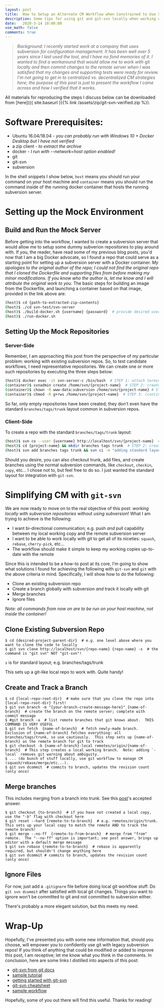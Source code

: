 ```yaml
---
layout: post
title:  How to Setup an Alternate CM Workflow when Constrained to Use Subversion
description: Some tips for using git and git-svn locally when working with legacy subversion repos
date:   2020-3-14 10:00:00
use_math: false
comments: true
---
```


> _Background: I recently started work at a company that uses_ subversion _for configuration management.  It has been well over 5 years since I last used the tool, and I have no fond memories of it.  I wanted to find a workaround that would allow me to work with_ git _locally and then commit changes to the remote server when I was satisfied that my changes and supporting tests were ready for review.  I'm not going to get in to centralized vs. decentralized CM strategies here; the purpose of this post is just to present the workflow I came across and how I verified that it works._

All materials for reproducing the steps I discuss below can be downloaded from [here]({{ site.baseurl }}{% link /assets/zip/git-svn-verified.zip %}).

# Software Prerequisites:
* Ubuntu 16.04/18.04 - _you can probably run with Windows 10 + Docker Desktop but I have not verified_
* a zip client - _to extract the archive_
* docker - _I run with --network=host option enabled!_
* git
* git-svn
* subversion

In the shell snippets I show below, `host` means you should run your command on your host machine and `container` means you should run the command inside of the running docker container that hosts the running subversion server.

# Setting up the Mock Environment
## Build and Run the Mock Server
Before getting into the workflow, I wanted to create a subversion server that would allow me to setup some dummy subverion repositories to play around with.  If you, the reader, have read some of my previous blog posts, you'd now that I am a big Docker advocate, so I found a repo that could serve as a starting point for setting up a subversion server with a Docker container.  _My apologies to the original author of the repo; I could not find the original repo that I cloned the Dockerfile and supporting files from before making my minor modifications.  If you know who the author is, let me know and I will attribute the original work to you._  The basic steps for building an image from the Dockerfile, and launching a container based on that image, provided in the link above are:

```bash
(host)$ cd {path-to-extracted-zip-contents}
(host)$ ./cd svn-test/svn-server
(host)$ ./build-docker.sh {username} {password}  # provide desired username and password as command line args
(host)$ ./run-docker.sh 
```

## Setting Up the Mock Repositories
### Server-Side
Remember, I am approaching this post from the perspective of _my_ particular problem: working with existing subversion repos.  So, to test candidate workflows, I need representative repositories.  We can create one or more such repositories by executing the three steps below:

```bash
(host)$ docker exec -it svn-server-c /bin/bash  # STEP 1: attach terminal to svn-server-c
(container)$ svnadmin create /home/svn/{project-name}  # STEP 2: create new repo using svnadmin
(container)$ chown -R www-data:subversion /home/svn/{project-name} # STEP 3: change permissions so user={svn-username} can push/pull from svn server 
(container)$ chmod -R g+rws /home/svn/{project-name}  # STEP 3: (continued)
```

So far, only empty repositories have been created; they don't even have the standard `branches/tags/trunk` layout common in subversion repos.

### Client-Side
To create a repo with the standard `branches/tags/trunk` layout:

```bash
(host)$ svn co --user {username} http://localhost/svn/{project-name}  # STEP 1: checkout repo (you will be prompted for username's password)
(host)$ cd {project-name} && mkdir branches tags trunk  # STEP 2: create branches tags trunks
(host)$ svn add branches tags trunk && svn ci -m "adding standard layout"  # STEP 3: add and commit local changes to the server
```

Should you desire, you can also checkout trunk, add files, and create branches using the normal subversion commands, like `checkout`, `checkin`, `copy`, etc...  I chose not to, but feel free to do so.  I just wanted the standard layout for integration with `git-svn`.

# Simplifying CM with `git-svn`
We are now ready to move on to the real objective of this post: _working locally with subversion repositories_ without _using subversion_!  What I am trying to achieve is the following:

* I want bi-directional communication; e.g. push _and_ pull capability between my local working copy and the remote subversion server
* I want to be able to work locally with git to get all of its niceties:  `squash`, `rebase`, `cherry-pick`, etc...
* The workflow should make it simple to keep my working copies up-to-date with the remote

Since this is intended to be a how-to post at its core, I'm going to show what solutions I found for achieving the following with `git-svn` and `git` with the above criteria in mind.  Specifically, I will show how to do the following:

* Clone an existing subversion repo
* Create a branch globally with subversion _and_ track it locally with git
* Merge branches
* Ignore files

_Note: all commands from now on are to be run on your host machine, not inside the container!_

## Clone Existing Subversion Repo
```
$ cd {desired-project-parent-dir}  # e.g. one level above where you want to clone the code to locally 
$ git svn clone http://localhost/svn/{repo-name} {repo-name} -s  # the command is "git svn" NOT "git-svn"!
```

`s` is for standard layout; e.g. branches/tags/trunk

This sets up a git-like local repo to work with.  Quite handy!

## Create and Track a Branch

```
$ cd {local-repo-root-dir}  # make sure that you clone the repo into {local-repo-root-dir} first!
$ git svn branch -m "{your-branch-create-message-here}" {name-of-branch}  # create the branch on the remote server; complete with commit message
$ #git branch -a  # list remote branches that git knows about.  THIS COMMAND IS VERY USEFUL
$ git svn fetch  {name-of-branch}  # fetch newly-made branch.  Exclusion of {name-of-branch} fetches everything: all branches/tags/trunk, so use cautiously.  This step sets up {name-of-branch} as the remote branch for git to track
$ git checkout -b {name-of-branch}-local remotes/origin/{name-of-branch}  # This step creates a local working branch.  Note: adding `-local` removes git warning about ambiguity.
$ ... (do bunch of stuff locally, use git workflow to manage CM (squash/rebase/merge/etc...).
$ git svn dcommit  # commits to branch, updates the revision count (only once)
```

## Merge branches
This includes merging from a branch into trunk. See this [post](https://stackoverflow.com/questions/2835791/git-svn-reset-tracking-for-master)'s accepted answer.

```
$ git checkout {to-branch}  # if you have not created a local copy, use the "-b" flag with checkout here
$ git reset --hard {remote-to-to-branch}  # e.g. remotes/origin/trunk.  This sets up your local copy to match the remote AND to track the remote branch!
$ git merge --no-ff  {remote-to-from-branch}  # merge from "from" remote.  The "--no-ff" option is important; see post answer, brings up editor with a default merge message
$ git svn rebase {remote-to-to-branch}  # rebase is apparently required, but shouldn't change anything here
$ git svn dcommit # commits to branch, updates the revision count (only once) 
```

## Ignore Files
For now, just add a `.gitignore` file before doing local git workflow stuff.  Do `git svn dcommit` after satisfied with local git changes.  Things you want to ignore won't be committed to git and not committed to subversion either.

There's probably a more elegant solution, but this meets my need.

# Wrap-Up
Hopefully, I've presented you with some new information that, should you choose, will empower you to confidently use git with legacy subversion repos!  If you think of anything that could be modified or added to improve this post, I am receptive; let me know what you think in the comments.  In conclusion, here are some links I distilled into aspects of this post:

* [git-svn from git docs](https://git-scm.com/docs/git-svn/1.5.5)
* [sample tutorial](http://trac.parrot.org/parrot/wiki/git-svn-tutorial)
* [getting started with git-svn](https://objectpartners.com/2014/02/04/getting-started-with-git-svn/)
* [git-svn cheatsheet](https://kapeli.com/cheat_sheets/Git_Subversion.docset/Contents/Resources/Documents/index)
* [sample workflow](https://mojodna.net/2009/02/24/my-work-git-workflow.html)

Hopefully, some of you out there will find this useful.  Thanks for reading!
